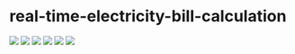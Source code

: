# real-time-electricity-bill-calculation

<img src = "https://i.imgur.com/0uekkuH.png"> 
<img src = "https://i.imgur.com/2DPeZcy.png">  
<img src = "https://i.imgur.com/RQoId93.png"> 
<img src = "https://i.imgur.com/MLMt3jQ.png"> 
<img src = "https://i.imgur.com/cnD9MEC.png"> 
<img src = "https://i.imgur.com/3v49UKe.png"> 
